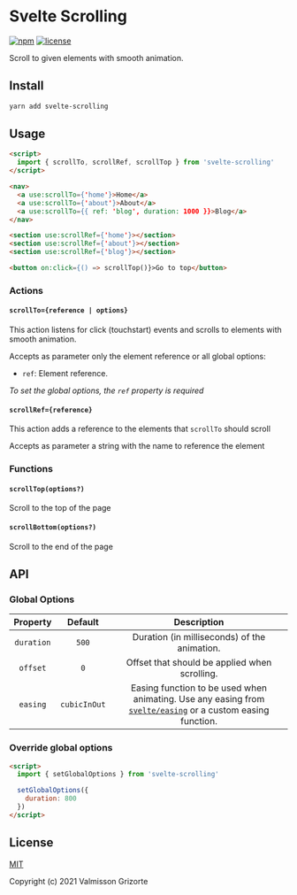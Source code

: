 # Svelte Scrolling

[![npm][npm-shields]](https://www.npmjs.com/package/svelte-scrolling)
[![license][license-shields]](https://github.com/valmisson/svelte-scrolling/blob/main/LICENSE)

Scroll to given elements with smooth animation.

## Install
```bash
yarn add svelte-scrolling
```

## Usage

```html
<script>
  import { scrollTo, scrollRef, scrollTop } from 'svelte-scrolling'
</script>

<nav>
  <a use:scrollTo={'home'}>Home</a>
  <a use:scrollTo={'about'}>About</a>
  <a use:scrollTo={{ ref: 'blog', duration: 1000 }}>Blog</a>
</nav>

<section use:scrollRef={'home'}></section>
<section use:scrollRef={'about'}></section>
<section use:scrollRef={'blog'}></section>

<button on:click={() => scrollTop()}>Go to top</button>
```

### Actions

#### `scrollTo={reference | options}`

This action listens for click (touchstart) events and scrolls to elements with smooth animation.

Accepts as parameter only the element reference or all global options:

- `ref`: Element reference.

*To set the global options, the `ref` property is required*

#### `scrollRef={reference}`

This action adds a reference to the elements that `scrollTo` should scroll

Accepts as parameter a string with the name to reference the element

### Functions

#### `scrollTop(options?)`

Scroll to the top of the page

#### `scrollBottom(options?)`

Scroll to the end of the page

## API

### Global Options

| Property | Default | Description |
|:--------:|:-------:|:-----------:|
| `duration` | `500` | Duration (in milliseconds) of the animation. |
| `offset` | `0` | Offset that should be applied when scrolling. |
| `easing` | `cubicInOut` | Easing function to be used when animating. Use any easing from [`svelte/easing`][svelte-easing] or a custom easing function. |

### Override global options

```html
<script>
  import { setGlobalOptions } from 'svelte-scrolling'

  setGlobalOptions({
    duration: 800
  })
</script>
```

## License
[MIT](LICENSE)

Copyright (c) 2021 Valmisson Grizorte


[npm-shields]: https://img.shields.io/npm/v/svelte-scrolling.svg
[license-shields]: https://img.shields.io/badge/license-MIT-green
[svelte-easing]: https://svelte.dev/docs#svelte_easing

